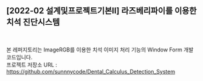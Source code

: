 ## [2022-02 설계및프로젝트기본II] 라즈베리파이를 이용한 치석 진단시스템
<br>

본 레퍼지토리는 ImageRGB를 이용한 치석 이미지 처리 기능의 Window Form 개발 코드입니다.
<br>
프로젝트 저장소 URL : https://github.com/sunnnycode/Dental_Calculus_Detection_System
